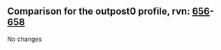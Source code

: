 ## Comparison for the outpost0 profile, rvn: [656](https://github.com/PRO100KatYT/FortniteProfileRevisions/tree/main/profiles/outpost0/656%20outpost0.json)-[658](https://github.com/PRO100KatYT/FortniteProfileRevisions/tree/main/profiles/outpost0/658%20outpost0.json)

No changes
